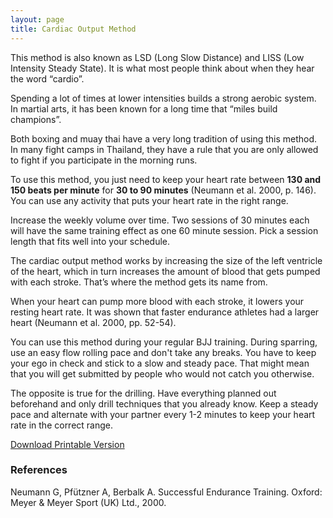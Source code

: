 ```yaml
---
layout: page
title: Cardiac Output Method
---
```


This method is also known as LSD (Long Slow Distance) and LISS (Low Intensity Steady State). It is what most people think about when they hear the word “cardio”.

Spending a lot of times at lower intensities builds a strong aerobic system. In martial arts, it has been known for a long time that “miles build champions”. 

Both boxing and muay thai have a very long tradition of using this method. In many fight camps in Thailand, they have a rule that you are only allowed to fight if you participate in the morning runs.

To use this method, you just need to keep your heart rate between **130 and 150 beats per minute** for **30 to 90 minutes** (Neumann et al. 2000, p. 146). You can use any activity that puts your heart rate in the right range.

Increase the weekly volume over time. Two sessions of 30 minutes each will have the same training effect as one 60 minute session. Pick a session length that fits well into your schedule.

The cardiac output method works by increasing the size of the left ventricle of the heart, which in turn increases the amount of blood that gets pumped with each stroke. That’s where the method gets its name from. 

When your heart can pump more blood with each stroke, it lowers your resting heart rate. It was shown that faster endurance athletes had a larger heart (Neumann et al. 2000, pp. 52-54).

You can use this method during your regular BJJ training. During sparring, use an easy flow rolling pace and don't take any breaks. You have to keep your ego in check and stick to a slow and steady pace. That might mean that you will get submitted by people who would not catch you otherwise.

The opposite is true for the drilling. Have everything planned out beforehand and only drill techniques that you already know. Keep a steady pace and alternate with your partner every 1-2 minutes to keep your heart rate in the correct range. 

<a href="/files/cardiac-output-method.pdf" class="btn btn-primary btn-lg" download>Download Printable Version</a>

### References 

Neumann G, Pfützner A, Berbalk A. Successful Endurance Training. Oxford: Meyer & Meyer Sport (UK) Ltd., 2000.

